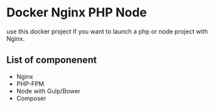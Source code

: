 Docker Nginx PHP Node
=====================

use this docker project if you want to launch a php or node project with Nginx.

## List of componenent

 * Nginx
 * PHP-FPM
 * Node with Gulp/Bower
 * Composer
